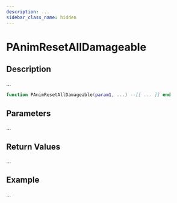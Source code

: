 ```yaml
---
description: ...
sidebar_class_name: hidden
---
```


# PAnimResetAllDamageable

## Description

...

```lua
function PAnimResetAllDamageable(param1, ...) --[[ ... ]] end
```

## Parameters

...

## Return Values

...

## Example

...

